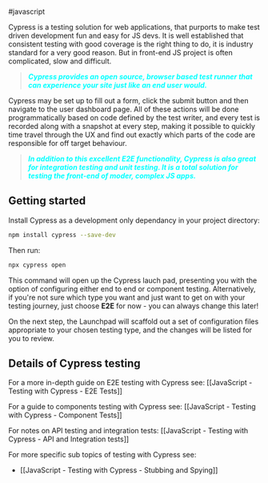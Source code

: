 #javascript 

Cypress is a testing solution for web applications, that purports to make test driven development fun and easy for JS devs. It is well established that consistent testing with good coverage is the right thing to do, it is industry standard for a very good reason. But in front-end JS project is often complicated, slow and difficult. 
<blockquote style="font-weight: bold; font-style: italic; color: cyan;">Cypress provides an open source, browser based test runner that can experience your site just like an end user would. </blockquote>
Cypress may be set up to fill out a form, click the submit button and then navigate to the user dashboard page. All of these actions will be done programmatically based on code defined by the test writer, and every test is recorded along with a snapshot at every step, making it possible to quickly time travel through the UX and find out exactly which parts of the code are responsible for off target behaviour. 
<blockquote style="font-weight: bold; font-style: italic; color: cyan;">In addition to this excellent E2E functionality, Cypress is also great for integration testing and unit testing. It is a total solution for testing the front-end of moder, complex JS apps.</blockquote>

## Getting started
Install Cypress as a development only dependancy in your project directory:
```bash
npm install cypress --save-dev
```
Then run:
```bash
npx cypress open
```
This command will open up the Cypress lauch pad, presenting you with the option of configuring either end to end or component testing. Alternatively, if you're not sure which type you want and just want to get on with your testing journey, just choose **E2E** for now - you can always change this later!

On the next step, the Launchpad will scaffold out a set of configuration files appropriate to your chosen testing type, and the changes will be listed for you to review.

## Details of Cypress testing
For a more in-depth guide on E2E testing with Cypress see: [[JavaScript - Testing with Cypress - E2E Tests]]

For a guide to components testing with Cypress see: [[JavaScript - Testing with Cypress - Component Tests]]

For notes on API testing and integration tests: [[JavaScript - Testing with Cypress - API and Integration tests]]

For more specific sub topics of testing with Cypress see:
- [[JavaScript - Testing with Cypress - Stubbing and Spying]]
